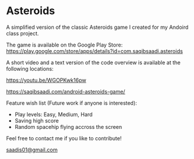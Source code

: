 # Asteroids
A simplified version of the classic Asteroids game I created for my Andoird class project.

The game is available on the Google Play Store:
https://play.google.com/store/apps/details?id=com.saqibsaadi.asteroids

A short video and a text version of the code overview is available at the following locations:

https://youtu.be/WGOPKwk16pw

https://saqibsaadi.com/android-asteroids-game/


Feature wish list (Future work if anyone is interested):
- Play levels: Easy, Medium, Hard
- Saving high score
- Random spacehip flying accross the screen

Feel free to contact me if you like to contribute! 

saadis01@gmail.com

